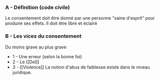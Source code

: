 ### A - Définition (code civile)
Le consentement doit être donné par une personne "saine d'esprit" pour produire ses effets. Il doit être libre et éclairé
### B - Les vices du consentement
Du moins grave au plus grave
- 1 - Une erreur (selon la bonne foi)
- 2 - Le [[Dol]]
- 3 - [[Violence]]
La notion d'abus de faiblesse existe dans le niveau juridique.